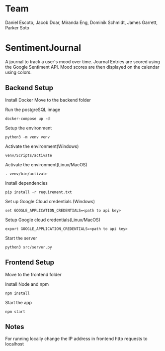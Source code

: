 # Team

Daniel Escoto,
Jacob Doar,
Miranda Eng,
Dominik Schmidt,
James Garrett,
Parker Soto

# SentimentJournal

A journal to track a user's mood over time.
Journal Entries are scored using the Google Sentiment API.
Mood scores are then displayed on the calendar using colors.

## Backend Setup

Install Docker
Move to the backend folder

Run the postgreSQL image

```
docker-compose up -d
```

Setup the environment

```
python3 -m venv venv
```

Activate the environment(Windows)

```
venv/Scripts/activate
```

Activate the environment(Linux/MacOS)

```
. venv/bin/activate
```

Install dependencies

```
pip install -r requirement.txt
```

Set up Google Cloud credentials (Windows)

```
set GOOGLE_APPLICATION_CREDENTIALS=<path to api key>
```

Setup Google cloud credentials(Linux/MacOS)

```
export GOOGLE_APPLICATION_CREDENTIALS=<path to api key>
```

Start the server

```
python3 src/server.py
```

## Frontend Setup

Move to the frontend folder

Install Node and npm

```
npm install
```

Start the app

```
npm start
```

## Notes

For running locally change the IP address in frontend http requests to localhost
